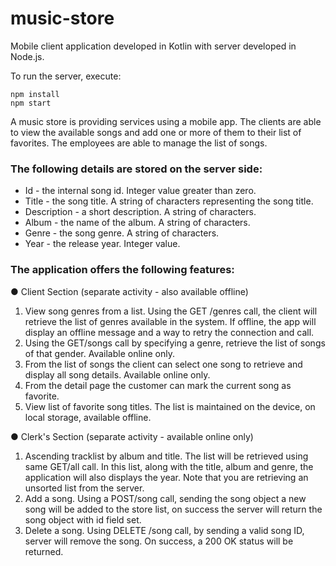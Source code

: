 # music-store
Mobile client application developed in Kotlin with server developed in Node.js.

To run the server, execute:
```
npm install
npm start
```

A music store is providing services using a mobile app. The clients are able to view the available songs and add one or more of them to their list of favorites. The employees are able to manage the list of songs.

### The following details are stored on the server side:
- Id - the internal song id. Integer value greater than zero.
- Title - the song title. A string of characters representing the song title.
- Description - a short description. A string of characters.
- Album - the name of the album. A string of characters.
- Genre - the song genre. A string of characters.
- Year - the release year. Integer value.

### The application offers the following features:

● Client Section (separate activity - also available offline)
1. View song genres from a list. Using the GET /genres call, the client will retrieve the list of genres available in the system. If offline, the app will display an offline message and a way to retry the connection and call.
2. Using the GET/songs call by specifying a genre, retrieve the list of songs of that gender. Available online only.
3. From the list of songs the client can select one song to retrieve and display all song details. Available online only.
4. From the detail page the customer can mark the current song as favorite.
5. View list of favorite song titles. The list is maintained on the device, on local storage, available offline.

● Clerk's Section (separate activity - available online only)
1. Ascending tracklist by album and title. The list will be retrieved using same GET/all call. In this list, along with the title, album and genre, the application will also displays the year. Note that you are retrieving an unsorted list from the server.
2. Add a song. Using a POST/song call, sending the song object a new song will be added to the store list, on success the server will return the song object with
id field set.
3. Delete a song. Using DELETE /song call, by sending a valid song ID, server will remove the song. On success, a 200 OK status will be returned.
